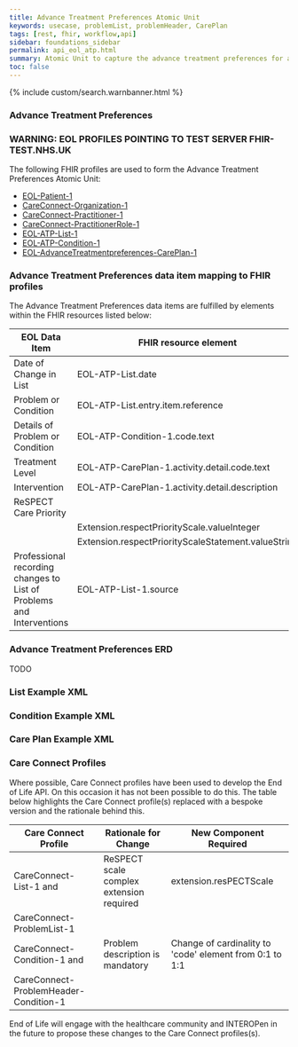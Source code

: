 ```yaml
---
title: Advance Treatment Preferences Atomic Unit
keywords: usecase, problemList, problemHeader, CarePlan
tags: [rest, fhir, workflow,api]
sidebar: foundations_sidebar
permalink: api_eol_atp.html
summary: Atomic Unit to capture the advance treatment preferences for a patient.
toc: false
---
```

{% include custom/search.warnbanner.html %}

### Advance Treatment Preferences ###

### WARNING: EOL PROFILES POINTING TO TEST SERVER FHIR-TEST.NHS.UK ###

The following FHIR profiles are used to form the Advance Treatment Preferences Atomic Unit:

- [EOL-Patient-1](https://fhir-test.nhs.uk/STU3/StructureDefinition/EOL-Patient-1)
- [CareConnect-Organization-1](https://fhir.hl7.org.uk/STU3/StructureDefinition/CareConnect-Organization-1)
- [CareConnect-Practitioner-1](https://fhir.hl7.org.uk/STU3/StructureDefinition/CareConnect-Practitioner-1)
- [CareConnect-PractitionerRole-1](https://fhir.hl7.org.uk/STU3/StructureDefinition/CareConnect-PractitionerRole-1)
- [EOL-ATP-List-1](https://fhir-test.nhs.uk/STU3/StructureDefinition/EOL-ATP-List-1)
- [EOL-ATP-Condition-1](https://fhir-test.nhs.uk/STU3/StructureDefinition/EOL-ATP-Condition-1)
- [EOL-AdvanceTreatmentpreferences-CarePlan-1](https://fhir-test.nhs.uk/STU3/StructureDefinition/EOL-AdvanceTreatmentPreferences-CarePlan-1)


### Advance Treatment Preferences data item mapping to FHIR profiles ###

The Advance Treatment Preferences data items are fulfilled by elements within the FHIR resources listed below:

| EOL Data Item                       | FHIR resource element                                                   | Mandatory/Required/Optional |
|-------------------------------------|-------------------------------------------------------------------------|-----------------------------|
| Date of Change in List			  | EOL-ATP-List.date				| Mandatory |
| Problem or Condition				  | EOL-ATP-List.entry.item.reference | Optional |
| Details of Problem or Condition     | EOL-ATP-Condition-1.code.text           | Mandatory                   |
| Treatment Level					  | EOL-ATP-CarePlan-1.activity.detail.code.text	| Optional |
| Intervention						  | EOL-ATP-CarePlan-1.activity.detail.description  | Optional |
| ReSPECT Care Priority  			  | 												| Optional |
| 									  | Extension.respectPriorityScale.valueInteger		| Mandatory |
|									  | Extension.respectPriorityScaleStatement.valueString			| Optional |
| Professional recording changes to List of Problems and Interventions | EOL-ATP-List-1.source | Mandatory |

### Advance Treatment Preferences ERD ###

TODO

### List Example XML ###

<script src="https://gist.github.com/IOPS-DEV/68d09895595b33dc1370560a8b287f39.js"></script>

### Condition Example XML ###

<script src="https://gist.github.com/IOPS-DEV/16afab712dda04db1af18dfa1d9f722e.js"></script>

### Care Plan Example XML ###

<script src="https://gist.github.com/IOPS-DEV/f82218432c8103a8b73c2481733d5039.js"></script>

### Care Connect Profiles ###

Where possible, Care Connect profiles have been used to develop the End of Life API. On this occasion it has not been possible to do this. The table below highlights the Care Connect profile(s) replaced with a bespoke version and the rationale behind this.

| Care Connect Profile 				    | Rationale for Change					   | New Component Required					 	   			  |
|---------------------------------------|------------------------------------------|----------------------------------------------------------|
| CareConnect-List-1 and				| ReSPECT scale complex extension required | extension.resPECTScale   			 					  |
| CareConnect-ProblemList-1	    		|  			 							   | 	     												  |
| CareConnect-Condition-1 and			| Problem description is mandatory	       | Change of cardinality to 'code' element from 0:1 to 1:1  |
| CareConnect-ProblemHeader-Condition-1 | 										   | 														  |

End of Life will engage with the healthcare community and INTEROPen in the future to propose these changes to the Care Connect profiles(s).